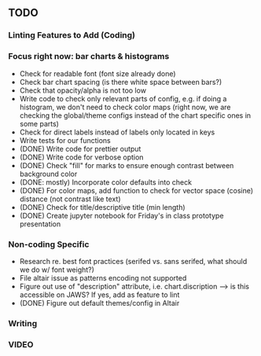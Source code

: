 ## TODO

### Linting Features to Add (Coding)
### Focus right now: bar charts \& histograms

*  Check for readable font (font size already done)
*  Check bar chart spacing (is there white space between bars?)
*  Check that opacity/alpha is not too low
*  Write code to check only relevant parts of config, e.g. if doing a histogram, we don't need to check color maps (right now, we are checking the global/theme configs instead of the chart specific ones in some parts)
*  Check for direct labels instead of labels only located in keys
*  Write tests for our functions
*  (DONE) Write code for prettier output
*  (DONE) Write code for verbose option
*  (DONE) Check "fill" for marks to ensure enough contrast between background color
*  (DONE: mostly) Incorporate color defaults into check
*  (DONE) For color maps, add function to check for vector space (cosine) distance (not contrast like text)
*  (DONE) Check for title/descriptive title (min length)
*  (DONE) Create jupyter notebook for Friday's in class prototype presentation

### Non-coding Specific

*  Research re. best font practices (serifed vs. sans serifed, what should we do w/ font weight?)
*  File altair issue as patterns encoding not supported
*  Figure out use of "description" attribute, i.e. chart.discription --> is this accessible on JAWS? If yes, add as feature to lint
*  (DONE) Figure out default themes/config in Altair

### Writing

### VIDEO
